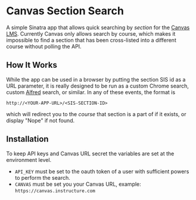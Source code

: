 # Canvas Section Search

A simple Sinatra app that allows quick searching by _section_ for the [Canvas LMS](http://instructure.com). Currently Canvas only allows search by course, which makes it impossible to find a section that has been cross-listed into a different course without polling the API.

## How It Works

While the app can be used in a browser by putting the section SIS id as a URL parameter, it is really designed to be run as a custom Chrome search, custom [Alfred](http://www.alfredapp.com/) search, or similar. In any of these events, the format is
````
http://<YOUR-APP-URL>/<SIS-SECTION-ID>
````
which will redirect you to the _course_ that section is a part of if it exists, or display "Nope" if not found.

## Installation

To keep API keys and Canvas URL secret the variables are set at the environment level.
- `API_KEY` must be set to the oauth token of a user with sufficient powers to perform the search.
- `CANVAS` must be set you your Canvas URL, example: `https://canvas.instructure.com`
